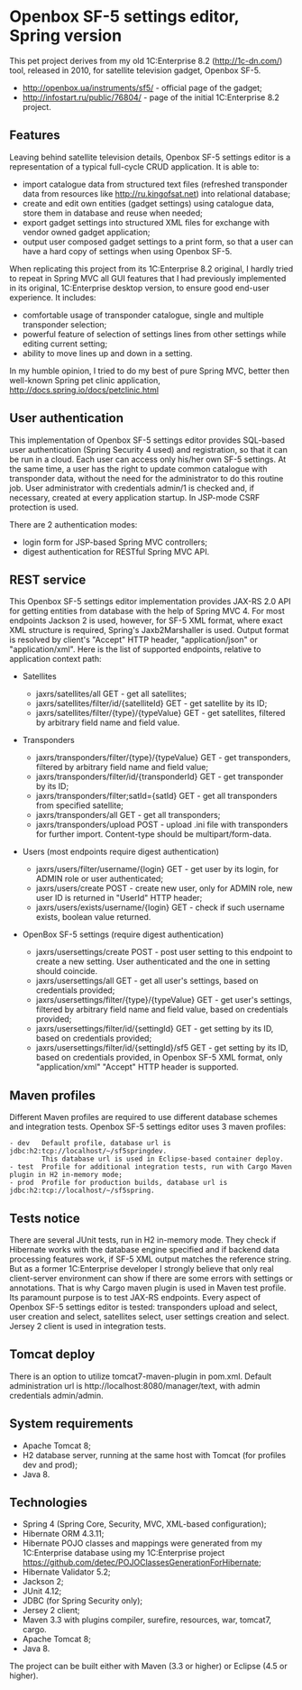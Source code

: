 # Openbox SF-5 settings editor, Spring version #

This pet project derives from my old 1C:Enterprise 8.2 (<http://1c-dn.com/>) tool, released in 2010, for satellite television gadget, Openbox SF-5.
- <http://openbox.ua/instruments/sf5/>   - official page of the gadget;
- <http://infostart.ru/public/76804/>	 - page of the initial 1C:Enterprise 8.2 project.

## Features ##

Leaving behind satellite television details, Openbox SF-5 settings editor is a representation of a typical full-cycle CRUD application. It is able to:

- import catalogue data from structured text files (refreshed transponder data from resources like <http://ru.kingofsat.net>) into relational database;
- create and edit own entities (gadget settings) using catalogue data, store them in database and reuse when needed;
- export gadget settings into structured XML files for exchange with vendor owned gadget application;
- output user composed gadget settings to a print form, so that a user can have a hard copy of settings when using Openbox SF-5.

When replicating this project from its 1C:Enterprise 8.2 original, I hardly tried to repeat in Spring MVC all GUI features that I had previously implemented in its original, 1C:Enterprise desktop version, to ensure good end-user experience. It includes:

- comfortable usage of transponder catalogue, single and multiple transponder selection;
- powerful feature of selection of settings lines from other settings while editing current setting;
- ability to move lines up and down in a setting.

In my humble opinion, I tried to do my best of pure Spring MVC, better then well-known Spring pet clinic application, <http://docs.spring.io/docs/petclinic.html>

## User authentication ##

This implementation of Openbox SF-5 settings editor provides SQL-based user authentication (Spring Security 4 used) and registration, so that it can be run in a cloud. Each user can access only his/her own SF-5 settings. At the same time, a user has the right to update common catalogue with transponder data, without the need for the administrator to do this routine job. User administrator with credentials admin/1 is checked and, if necessary, created at every application startup. In JSP-mode CSRF protection is used.

There are 2 authentication modes:

- login form for JSP-based Spring MVC controllers;
- digest authentication for RESTful Spring MVC API.

## REST service ##

This Openbox SF-5 settings editor implementation provides JAX-RS 2.0 API for getting entities from database with the help of Spring MVC 4. For most endpoints Jackson 2 is used, however, for SF-5 XML format, where exact XML structure is required, Spring's Jaxb2Marshaller is used. Output format is resolved by client's "Accept" HTTP header, "application/json" or "application/xml". Here is the list of supported endpoints, relative to application context path:

- Satellites
	- jaxrs/satellites/all GET							- get all satellites;
	- jaxrs/satellites/filter/id/{satelliteId} GET 		- get satellite by its ID;
	- jaxrs/satellites/filter/{type}/{typeValue} GET 	- get satellites, filtered by arbitrary field name and field value.
	
- Transponders
	- jaxrs/transponders/filter/{type}/{typeValue} GET 	- get transponders, filtered by arbitrary field name and field value;
	- jaxrs/transponders/filter/id/{transponderId} GET 	- get transponder by its ID;
	- jaxrs/transponders/filter;satId={satId} GET 		- get all transponders from specified satellite;
	- jaxrs/transponders/all GET 						- get all transponders;
	- jaxrs/transponders/upload POST						- upload .ini file with transponders for further import. Content-type should be multipart/form-data.
	
- Users (most endpoints require digest authentication)
	- jaxrs/users/filter/username/{login} GET 			- get user by its login, for ADMIN role or user authenticated;
	- jaxrs/users/create POST 							- create new user, only for ADMIN role, new user ID is returned in "UserId" HTTP header; 
	- jaxrs/users/exists/username/{login} GET 			- check if such username exists, boolean value returned.
	
- OpenBox SF-5 settings (require digest authentication)
	- jaxrs/usersettings/create POST						- post user setting to this endpoint to create a new setting. User authenticated and the one in setting should coincide.
	- jaxrs/usersettings/all GET							- get all user's settings, based on credentials provided;
	- jaxrs/usersettings/filter/{type}/{typeValue} GET 		- get user's settings, filtered by arbitrary field name and field value, based on credentials provided;
	- jaxrs/usersettings/filter/id/{settingId} GET 			- get setting by its ID, based on credentials provided;
	- jaxrs/usersettings/filter/id/{settingId}/sf5 GET		- get setting by its ID, based on credentials provided, in Openbox SF-5 XML format, only "application/xml" "Accept" HTTP header is supported.
	

## Maven profiles ##

Different Maven profiles are required to use different database schemes and integration tests. Openbox SF-5 settings editor uses 3 maven profiles:

	- dev 	Default profile, database url is jdbc:h2:tcp://localhost/~/sf5springdev. 
			This database url is used in Eclipse-based container deploy.
	- test 	Profile for additional integration tests, run with Cargo Maven plugin in H2 in-memory mode;
	- prod 	Profile for production builds, database url is jdbc:h2:tcp://localhost/~/sf5spring.
	
## Tests notice ##

There are several JUnit tests, run in H2 in-memory mode. They check if Hibernate works with the database engine specified and if backend data processing features work, if SF-5 XML output matches the reference string. But as a former 1C:Enterprise developer I strongly believe that only real client-server environment can show if there are some errors with settings or annotations. That is why Cargo maven plugin is used in Maven test profile. Its paramount purpose is to test JAX-RS endpoints. Every aspect of Openbox SF-5 settings editor is tested: transponders upload and select, user creation and select, satellites select, user settings creation and select. Jersey 2 client is used in integration tests.

## Tomcat deploy ##

There is an option to utilize tomcat7-maven-plugin in pom.xml. Default administration url is http://localhost:8080/manager/text, with admin credentials admin/admin.
	
## System requirements ##

- Apache Tomcat 8;
- H2 database server, running at the same host with Tomcat (for profiles dev and prod);
- Java 8.

## Technologies ##

- Spring 4 (Spring Core, Security, MVC, XML-based configuration);
- Hibernate ORM 4.3.11;
- Hibernate POJO classes and mappings were generated from my 1C:Enterprise database using my 1C:Enterprise project <https://github.com/detec/POJOClassesGenerationForHibernate>;
- Hibernate Validator 5.2;
- Jackson 2;
- JUnit 4.12;
- JDBC (for Spring Security only);
- Jersey 2 client;
- Maven 3.3 with plugins compiler, surefire, resources, war, tomcat7, cargo.
- Apache Tomcat 8;
- Java 8.

The project can be built either with Maven (3.3 or higher) or Eclipse (4.5 or higher).